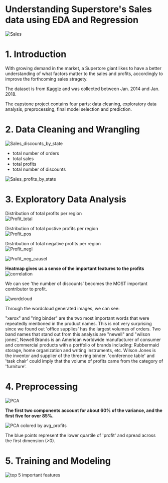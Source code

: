 
Understanding Superstore's Sales data using EDA and Regression
======================================================
  
![Sales](./images/sale.jpg)


# 1. Introduction

With growing demand in the market, a Supertore giant likes to have a better understanding of what factors matter to the sales and profits, accordingly to improve the forthcoming sales stragety.

The dataset is from [Kaggle](https://www.kaggle.com/datasets/vivek468/superstore-dataset-final) and was collected between Jan. 2014 and Jan. 2018.



The capstone project contains four parts: data cleaning, exploratory data analysis, preprocessing, final model selection and prediction.

# 2. Data Cleaning and Wrangling

![Sales_discounts_by_state](./images/total_discounts.png)
- total number of orders
- total sales
- total profits
- total number of discounts

![Sales_profits_by_state](./images/barh_sales.png)

# 3. Exploratory Data Analysis


Distribution of total profits per region  
![Profit_total](./images/profit_total.png)

Distribution of total postive profits per region  
![Profit_pos](./images/profit_pos.png)

Distribution of total negative profits per region  
![Profit_negl](./images/profit_neg.png)

![Profit_neg_causel](./images/profit_2states.png)



**Heatmap gives us a sense of the important features to the profits**
![correlation](./images/heatmap.png)  





We can see 'the number of discounts' becomes the MOST important contributor to profit.


  

![wordcloud](./images/text.png)  
 
Through the wordcloud generated images, we can see:

"xerox" and "ring binder" are the two most important words that were repeatedly mentioned in the product names. This is not very surprising since we found out 'office supplies' has the largest volumes of orders.
Two band names that stand out from this analysis are "newell" and "wilson jones', Newell Brands is an American worldwide manufacturer of consumer and commercial products with a portfolio of brands including: Rubbermaid storage, home organization and writing instruments, etc. Wilson Jones is the inventor and supplier of the three ring binder.
'conference table' and 'task chair' could imply that the volume of profits came from the category of 'furniture'.


# 4. Preprocessing 
  


![PCA](./images/pca1.png)

**The first two components account for about 60% of the variance, and the first five for over 85%.**   
  
![PCA colored by avg_profits](./images/pca2.png)

The blue points represent the lower quartile of 'profit' and spread across the first dimension (>0).

# 5. Training and Modeling



![top 5 important features](./images/important_features.png)






